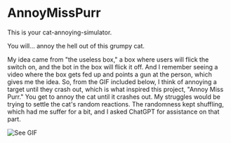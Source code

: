 # AnnoyMissPurr
This is your cat-annoying-simulator.

You will... annoy the hell out of this grumpy cat.

My idea came from "the useless box," a box where users will flick the switch on, and the bot in the box will flick it off. And I remember seeing a video where the box gets fed up and points a gun at the person, which gives me the idea. So, from the GIF included below, I think of annoying a target until they crash out, which is what inspired this project, "Annoy Miss Purr." You get to annoy the cat until it crashes out. My struggles would be trying to settle the cat's random reactions. The randomness kept shuffling, which had me suffer for a bit, and I asked ChatGPT for assistance on that part.

![See GIF](https://media1.tenor.com/m/U1GJv4zFfQsAAAAd/useless-box.gif)

